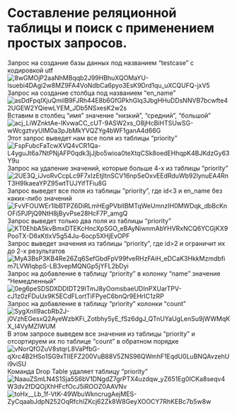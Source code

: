 # Составление реляционной таблицы и поиск с применением простых запросов.
Запрос на создание базы данных под названием “testcase” c кодировкой utf
![8wGMOjP2aaNhMBqqb2J99HBhuXQOMaYU-lsuebi4DAgi2w8MZ9FA4VoNdbCa6pyo3EsK9Drd1qu_uXCQUFQ-jxV5](https://user-images.githubusercontent.com/101330984/173851660-7593be2c-8c2f-4e35-88f7-2e34e63c2c12.jpg)
Запрос на создание столбца под названием “en_name”
![asDdFpqlXjuQmiIB9FJRh44E8b6GfGPkhGlq3JbgHHuDDsNNVB7bcwfte42UGEW2YQiewLYEM_JDb5NSxesK2w2s](https://user-images.githubusercontent.com/101330984/173852027-fb59d517-ea0c-4da2-bccd-561590a42e06.jpg)
Вставим в столбец “имя” значение “низкий”, “средний”, “большой”
![acj_LiWZnktAe-IKvwaCC_cUT-9ASW2xs_O8jHcBiHTSUwSG-wWcgztvyUIM0a3pJbMkYVQZYg4bWF1ganA4d66G](https://user-images.githubusercontent.com/101330984/173852290-23f3013b-709b-4759-9f0a-961a83d72ebb.jpg)
Этот запрос выведет нам все поля из таблицы “priority”
![FspFubcFaTcwXVQ4vCR1Qa-L4yguJt6a7NtPNjAFP0qdk3jJjbo5wioa0teXtqCSk8oedEHhqpK4BJKdzGy63Y9u](https://user-images.githubusercontent.com/101330984/173852774-a8d3e919-b937-4580-ade4-7d8c3505dd0a.jpg)
Запрос на удаление значений, которые больше 4-х из таблицы “priority”
![2UE3Q_iJvoRvCcpLc9F7xIzEtjItnSCV16npSeOxvEEdRduWb92lynuEA4RnT3H9IkaeaYPZ95wtTUJYifTFiu8G](https://user-images.githubusercontent.com/101330984/173853096-df836397-472a-48bd-b3c8-ca0a55ee2c99.jpg)
Запрос выведет все поля из таблицы ”priority”, где id<3 и en_name без каких-либо значений
![FvVFOUWEr1IbBTPZ6DiRLmHEgPVblIBMTqWeUmnzIH0MWDqk_dbBcKnOFi5PJPjQ9NtH8jByvPse28HcF7P_amgQ](https://user-images.githubusercontent.com/101330984/173855877-406a816a-cb8f-4762-83e9-32eef37bf341.jpg)
Запрос выведет только два поля из таблицы “priority”
![KT0EhbA5kvBmxDTEKcHncXpSGO_eBAyNiwnmAbYHVRxNCQ6YCGjKX9PooTX-D6xKtIxV5g54Ju-6ocp5XHjEvOPF](https://user-images.githubusercontent.com/101330984/173856169-848a9fb5-f5c2-49a0-898a-09eb78efcd6c.jpg)
Запрос выведет значения из таблицы “priority”, где id>2 и ограничит их до 2-х результатов
![MyA3BsP3KB4Re26Zq6SefGbdFpV99fveRHzFAiH_eDCaK3HkkMzmdbfim7LVWlqbpS-LB3vepMQNGp5jYFL2bDyi](https://user-images.githubusercontent.com/101330984/173856388-be359098-1781-428a-af5b-f5c5aa9d4d6e.jpg)
Запрос на добавление в таблицу “priority” в колонку “name” значение “Немедленный”
![0eg6peSDSDXDDIDT29ITmJ8yOomsbaeUDInPXUarTPV-cJ1z0zFDuUx9K5ECdFLortTiFPyeC6bnQr9EHrIC1zRP](https://user-images.githubusercontent.com/101330984/173856537-0aa15860-917d-4833-814c-657ad8b82e05.jpg)
Запрос на добавление в таблицу “priority” колонки “count”
![SygXnII9acbRb2J-j0VzhEGesxQ2AyeWzbKFi_Zotbhy5yE_fSz6dgJ_QTnUYaUgLenSu9jWWMqKX_I4VyMZIWUM](https://user-images.githubusercontent.com/101330984/173861025-b0284439-363d-4e48-a5b8-5aae0efdc284.jpg)
В этом запросе выведем все значения из таблицы “priority” и отсортируем их по таблице ”count” в обратном порядке
![vNorQfOZuV8stqrL8VaPfbG-qXrc4B2HSo1SG9xTlIEFZ200VuB88V5ZNS96QWmhF1EqdU0LuBNQAvzehUi9viSU](https://user-images.githubusercontent.com/101330984/173861399-3d858a13-d139-4c7f-918a-5b3279430cb4.jpg)
Команда Drop Table удаляет таблицу “priority”
![NaauZSmLN4S1Sja5S6bV1DNgdZ7grPTX4uzdqw_yZ651Eg0ICKa8seqv4W3dv2fDQOjXhHFcfOcJ5iROOZ0AAVNv](https://user-images.githubusercontent.com/101330984/173861554-dd84abee-f54b-4a75-96ce-626e0d2e2824.jpg)
![toHx__Lb_1f-VtK-49WbuWkncrugAejMES-ZyCqaabJdpN252OqRfchlZKcj62Zk8W8GeyXOOCY7RhKEBc7b5w8w](https://user-images.githubusercontent.com/101330984/173861759-62e558ee-92c0-48f3-8768-22bda12457b9.jpg)



